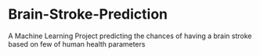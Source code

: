 # Brain-Stroke-Prediction
A Machine Learning Project predicting the chances of having a brain stroke based on few of human health parameters
